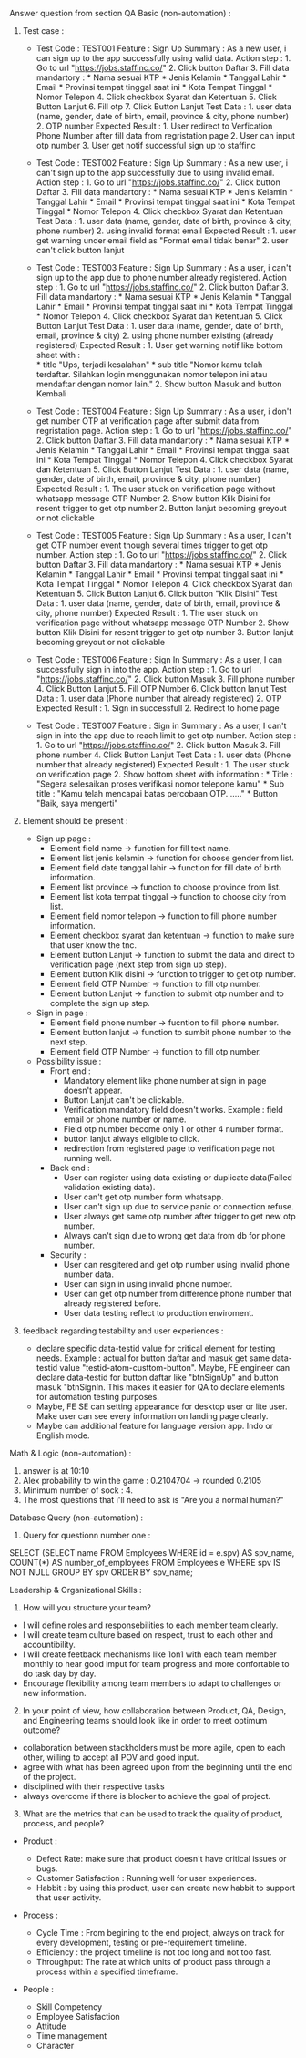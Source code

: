 Answer question from section QA Basic (non-automation) : 
1. Test case : 
    * Test Code : TEST001
        Feature : Sign Up
        Summary : As a new user, i can sign up to the app successfully using valid data.
        Action step : 
            1. Go to url "https://jobs.staffinc.co/"
            2. Click button Daftar
            3. Fill data mandartory : 
                * Nama sesuai KTP
                * Jenis Kelamin
                * Tanggal Lahir
                * Email
                * Provinsi tempat tinggal saat ini
                * Kota Tempat Tinggal
                * Nomor Telepon
            4. Click checkbox Syarat dan Ketentuan
            5. Click Button Lanjut
            6. Fill otp
            7. Click Button Lanjut
        Test Data : 
            1. user data (name, gender, date of birth, email, province & city, phone number)
            2. OTP number
        Expected Result : 
            1. User redirect to Verfication Phone Number after fill data from regristation page
            2. User can input otp number
            3. User get notif successful sign up to staffinc

    * Test Code : TEST002
        Feature : Sign Up
        Summary : As a new user, i can't sign up to the app successfully due to using invalid email.
        Action step : 
            1. Go to url "https://jobs.staffinc.co/"
            2. Click button Daftar
            3. Fill data mandartory : 
                * Nama sesuai KTP
                * Jenis Kelamin
                * Tanggal Lahir
                * Email
                * Provinsi tempat tinggal saat ini
                * Kota Tempat Tinggal
                * Nomor Telepon
            4. Click checkbox Syarat dan Ketentuan
        Test Data : 
            1. user data (name, gender, date of birth, province & city, phone number)
            2. using invalid format email
        Expected Result : 
            1. user get warning under email field as "Format email tidak benar"
            2. user can't click button lanjut

    * Test Code : TEST003
        Feature : Sign Up
        Summary : As a user, i can't sign up to the app due to phone number already registered.
        Action step : 
            1. Go to url "https://jobs.staffinc.co/"
            2. Click button Daftar
            3. Fill data mandartory : 
                * Nama sesuai KTP
                * Jenis Kelamin
                * Tanggal Lahir
                * Email
                * Provinsi tempat tinggal saat ini
                * Kota Tempat Tinggal
                * Nomor Telepon
            4. Click checkbox Syarat dan Ketentuan
            5. Click Button Lanjut
        Test Data : 
            1. user data (name, gender, date of birth, email, province & city)
            2. using phone number existing (already registered)
        Expected Result : 
            1. User get warning notif like bottom sheet with :  
                * title "Ups, terjadi kesalahan"
                * sub title "Nomor kamu telah terdaftar. Silahkan login menggunakan nomor telepon ini atau mendaftar dengan nomor lain."
            2. Show button Masuk and button Kembali
    
    * Test Code : TEST004
        Feature : Sign Up
        Summary : As a user, i don't get number OTP at verification page after submit data from regristation page.
        Action step : 
            1. Go to url "https://jobs.staffinc.co/"
            2. Click button Daftar
            3. Fill data mandartory : 
                * Nama sesuai KTP
                * Jenis Kelamin
                * Tanggal Lahir
                * Email
                * Provinsi tempat tinggal saat ini
                * Kota Tempat Tinggal
                * Nomor Telepon
            4. Click checkbox Syarat dan Ketentuan
            5. Click Button Lanjut
        Test Data : 
            1. user data (name, gender, date of birth, email, province & city, phone number)
        Expected Result : 
            1. The user stuck on verification page without whatsapp message OTP Number
            2. Show button Klik Disini for resent trigger to get otp number
            2. Button lanjut becoming greyout or not clickable
    
    * Test Code : TEST005
        Feature : Sign Up
        Summary : As a user, I can't get OTP number event though several times trigger to get otp number.
        Action step : 
            1. Go to url "https://jobs.staffinc.co/"
            2. Click button Daftar
            3. Fill data mandartory : 
                * Nama sesuai KTP
                * Jenis Kelamin
                * Tanggal Lahir
                * Email
                * Provinsi tempat tinggal saat ini
                * Kota Tempat Tinggal
                * Nomor Telepon
            4. Click checkbox Syarat dan Ketentuan
            5. Click Button Lanjut
            6. Click button "Klik Disini"
        Test Data : 
            1. user data (name, gender, date of birth, email, province & city, phone number)
        Expected Result : 
            1. The user stuck on verification page without whatsapp message OTP Number
            2. Show button Klik Disini for resent trigger to get otp number
            3. Button lanjut becoming greyout or not clickable

    * Test Code : TEST006
        Feature : Sign In
        Summary : As a user, I can successfully sign in into the app.
        Action step : 
            1. Go to url "https://jobs.staffinc.co/"
            2. Click button Masuk
            3. Fill phone number
            4. Click Button Lanjut
            5. Fill OTP Number
            6. Click button lanjut
        Test Data : 
            1. user data (Phone number that already registered)
            2. OTP
        Expected Result : 
            1. Sign in successfull
            2. Redirect to home page

    * Test Code : TEST007
        Feature : Sign in
        Summary : As a user, I can't sign in into the app due to reach limit to get otp number.
        Action step : 
            1. Go to url "https://jobs.staffinc.co/"
            2. Click button Masuk
            3. Fill phone number
            4. Click Button Lanjut
        Test Data : 
            1. user data (Phone number that already registered)
        Expected Result : 
            1. The user stuck on verification page
            2. Show bottom sheet with information : 
                * Title : "Segera selesaikan proses verifikasi nomor telepone kamu"
                * Sub title : "Kamu telah mencapai batas percobaan OTP. ....."
                * Button "Baik, saya mengerti"

2. Element should be present : 
    * Sign up page : 
        - Element field name -> function for fill text name.
        - Element list jenis kelamin -> function for choose gender from list.
        - Element field date tanggal lahir -> function for fill date of birth information.
        - Element list province -> function to choose province from list.
        - Element list kota tempat tinggal -> function to choose city from list.
        - Element field nomor telepon -> function to fill phone number information.
        - Element checkbox syarat dan ketentuan -> function to make sure that user know the tnc.
        - Element button Lanjut -> function to submit the data and direct to verification page (next step from sign up step).
        - Element button Klik disini -> function to trigger to get otp number.
        - Element field OTP Number -> function to fill otp number.
        - Element button Lanjut -> function to submit otp number and to complete the sign up step.
    * Sign in page : 
        - Element field phone number -> fucntion to fill phone number.
        - Element button lanjut -> function to sumbit phone number to the next step.
        - Element field OTP Number -> function to fill otp number.
    * Possibility issue : 
        - Front end : 
            * Mandatory element like phone number at sign in page doesn't appear.
            * Button Lanjut can't be clickable.
            * Verification mandatory field doesn't works. Example : field email or phone number or name.
            * Field otp number become only 1 or other 4 number format.
            * button lanjut always eligible to click.
            * redirection from registered page to verification page not running well.
        - Back end : 
            * User can register using data existing or duplicate data(Failed validation existing data).
            * User can't get otp number form whatsapp.
            * User can't sign up due to service panic or connection refuse.
            * User always get same otp number after trigger to get new otp number.
            * Always can't sign due to wrong get data from db for phone number.
        - Security : 
            * User can resgitered and get otp number using invalid phone number data.
            * User can sign in using invalid phone number.
            * User can get otp number from difference phone number that already registered before.
            * User data testing reflect to production enviroment.

3. feedback regarding testability and user experiences : 
    * declare specific data-testid value for critical element for testing needs. Example : actual for button daftar and masuk get same data-testid value "testid-atom-custtom-button". Maybe, FE engineer can declare data-testid for button daftar like "btnSignUp" and button masuk "btnSignIn. This makes it easier for QA to declare elements for automation testing purposes.
    * Maybe, FE SE can setting appearance for desktop user or lite user. Make user can see every information on landing page clearly.
    * Maybe can additional feature for language version app. Indo or English mode.

Math & Logic (non-automation) : 
1. answer is at 10:10
2. Alex probability to win the game : 0.2104704 -> rounded 0.2105
3. Minimum number of sock : 4.
4. The most questions that i'll need to ask is "Are you a normal human?"


Database Query (non-automation) : 

1. Query for questionn number one : 

SELECT 
    (SELECT name FROM Employees WHERE id = e.spv) AS spv_name,
    COUNT(*) AS number_of_employees
FROM Employees e
WHERE spv IS NOT NULL
GROUP BY spv
ORDER BY spv_name;

Leadership & Organizational Skills : 
1. How will you structure your team?

- I will define roles and responsebilities to each member team clearly.
- I will create team culture based on respect, trust to each other and accountibility.
- I will create feetback mechanisms like 1on1 with each team member monthly to hear good imput for team progress and more confortable to do task day by day.
- Encourage flexibility among team members to adapt to challenges or new information.

2. In your point of view, how collaboration between Product, QA, Design, and Engineering teams should look like in order to meet optimum outcome?

- collaboration between stackholders must be more agile, open to each other, willing to accept all POV and good input.
- agree with what has been agreed upon from the beginning until the end of the project.
- disciplined with their respective tasks
- always overcome if there is blocker to achieve the goal of project.

3. What are the metrics that can be used to track the quality of product, process, and people?
 
- Product : 
    * Defect Rate: make sure that product doesn't have critical issues or bugs.
    * Customer Satisfaction : Running well for user experiences.
    * Habbit : by using this product, user can create new habbit to support that user activity. 

- Process : 
    * Cycle Time : From begining to the end project, always on track for every development, testing or pre-requirement timeline.
    * Efficiency : the project timeline is not too long and not too fast.
    * Throughput: The rate at which units of product pass through a process within a specified timeframe.

- People : 
    * Skill Competency
    * Employee Satisfaction
    * Attitude
    * Time management
    * Character